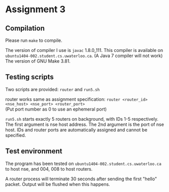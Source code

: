 Assignment 3
===========
Compilation
---------
Please run `make` to compile.

The version of compiler I use is `javac` 1.8.0_111. This compiler is available on `ubuntu1404-002.student.cs.uwaterloo.ca`. (A Java 7 compiler will not work)
The version of GNU Make 3.81.

Testing scripts
----
Two scripts are provided: `router` and `run5.sh`

router works same as assignment specification: `router <router_id> <nse_host> <nse_port> <router_port>`  
(Put port number as 0 to use an ephemeral port)

`run5.sh` starts exactly 5 routers on background, with IDs 1-5 respectively. 
The first argument is nse host address. The 2nd argument is the port of nse host. IDs and router ports are automatically assigned and cannot be specified.

Test environment
------
The program has been tested on `ubuntu1404-002.student.cs.uwaterloo.ca` to host nse, and 004, 008 to host routers.

A router process will terminate 30 seconds after sending the first "hello" packet. Output will be flushed when this happens.
